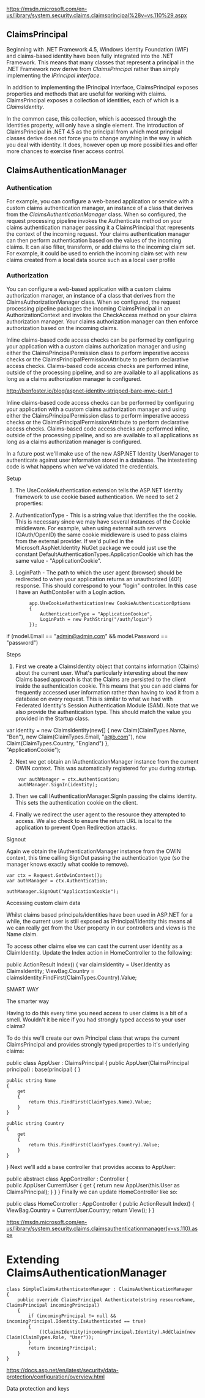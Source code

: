 
https://msdn.microsoft.com/en-us/library/system.security.claims.claimsprincipal%28v=vs.110%29.aspx

ClaimsPrincipal
-----------------

Beginning with .NET Framework 4.5, Windows Identity Foundation (WIF) and claims-based identity have 
been fully integrated into the .NET Framework. This means that many classes that represent a 
principal in the .NET Framework now derive from *ClaimsPrincipal* rather than simply implementing the 
*IPrincipal interface*.

In addition to implementing the IPrincipal interface, ClaimsPrincipal exposes properties and methods 
that are useful for working with claims. ClaimsPrincipal exposes a collection of identities, each of 
which is a *ClaimsIdentity*.

In the common case, this collection, which is accessed through the Identities property, will only 
have a single element. The introduction of ClaimsPrincipal in .NET 4.5 as the principal from which 
most principal classes derive does not force you to change anything in the way in which you deal 
with identity. It does, however open up more possibilities and offer more chances to exercise 
finer access control. 

ClaimsAuthenticationManager
-----------------------------

### Authentication

For example, you can configure a web-based application or service with a custom claims authentication 
manager, an instance of a class that derives from the *ClaimsAuthenticationManager* class. When so 
configured, the request processing pipeline invokes the Authenticate method on your claims 
authentication manager passing it a ClaimsPrincipal that represents the context of the incoming request. 
Your claims authentication manager can then perform authentication based on the values of the incoming 
claims. It can also filter, transform, or add claims to the incoming claim set. For example, it could be 
used to enrich the incoming claim set with new claims created from a local data source such as a local 
user profile

### Authorization

You can configure a web-based application with a custom claims authorization manager, an instance of a 
class that derives from the ClaimsAuthorizationManager class. When so configured, the request processing 
pipeline packages the incoming ClaimsPrincipal in an AuthorizationContext and invokes the CheckAccess 
method on your claims authorization manager. Your claims authorization manager can then enforce 
authorization based on the incoming claims.

Inline claims-based code access checks can be performed by configuring your application with a custom 
claims authorization manager and using either the ClaimsPrincipalPermission class to perform imperative 
access checks or the ClaimsPrincipalPermissionAttribute to perform declarative access checks. Claims-based 
code access checks are performed inline, outside of the processing pipeline, and so are available to all 
applications as long as a claims authorization manager is configured.

http://benfoster.io/blog/aspnet-identity-stripped-bare-mvc-part-1

Inline claims-based code access checks can be performed by configuring your application with a custom claims 
authorization manager and using either the ClaimsPrincipalPermission class to perform imperative access 
checks or the ClaimsPrincipalPermissionAttribute to perform declarative access checks. Claims-based code 
access checks are performed inline, outside of the processing pipeline, and so are available to all 
applications as long as a claims authorization manager is configured.

In a future post we'll make use of the new ASP.NET Identity UserManager to authenticate against user information 
stored in a database. The intestesting code is what happens when we've validated the credentials.


Setup

1. The UseCookieAuthentication extension tells the ASP.NET Identity framework to use cookie based authentication. We need to set 2 properties:

2. AuthenticationType - This is a string value that identifies the the cookie. This is necessary since we may have several instances of the Cookie middleware. For example, when using external auth servers (OAuth/OpenID) the same cookie middleware is used to pass claims from the external provider. If we'd pulled in the Microsoft.AspNet.Identity NuGet package we could just use the constant DefaultAuthenticationTypes.ApplicationCookie which has the same value - "ApplicationCookie".

3. LoginPath - The path to which the user agent (browser) should be redirected to when your application returns an unauthorized (401) response. This should correspond to your "login" controller. In this case I have an AuthContoller with a LogIn action.

            app.UseCookieAuthentication(new CookieAuthenticationOptions
            {
                AuthenticationType = "ApplicationCookie",
                LoginPath = new PathString("/auth/login")
            });
            

if (model.Email == "admin@admin.com" && model.Password == "password")

Steps

1. First we create a ClaimsIdentity object that contains information (Claims) about the current user. What's particularly interesting about the new Claims based approach is that the Claims are persisted to the client inside the authentication cookie. This means that you can add claims for frequently accessed user information rather than having to load it from a database on every request. This is similar to what we had with Federated Identity's Session Authentication Module (SAM). Note that we also provide the authentication type. This should match the value you provided in the Startup class.

var identity = new ClaimsIdentity(new[] {
                new Claim(ClaimTypes.Name, "Ben"),
                new Claim(ClaimTypes.Email, "a@b.com"),
                new Claim(ClaimTypes.Country, "England")
            },    
            "ApplicationCookie");

2. Next we get obtain an IAuthenticationManager instance from the current OWIN context. This was automatically registered for you during startup.

        var authManager = ctx.Authentication;
        authManager.SignIn(identity);
        
3. Then we call IAuthenticationManager.SignIn passing the claims identity. This sets the authentication cookie on the client.

4. Finally we redirect the user agent to the resource they attempted to access. We also check to ensure the return URL is local to the application to prevent Open Redirection attacks.

Signout

Again we obtain the IAuthenticationManager instance from the OWIN context, this time calling SignOut passing the authentication type (so the manager knows exactly what cookie to remove).

    var ctx = Request.GetOwinContext();
    var authManager = ctx.Authentication;

    authManager.SignOut("ApplicationCookie");
    


Accessing custom claim data

Whilst claims based principals/identities have been used in ASP.NET for a while, the current user is still exposed as IPrincipal/IIdentity this means all we can really get from the User property in our controllers and views is the Name claim.

To access other claims else we can cast the current user identity as a ClaimIdentity. Update the Index action in HomeController to the following:

public ActionResult Index()
{
    var claimsIdentity = User.Identity as ClaimsIdentity;
    ViewBag.Country = claimsIdentity.FindFirst(ClaimTypes.Country).Value;


SMART WAY

The smarter way

Having to do this every time you need access to user claims is a bit of a smell. Wouldn't it be nice if you had strongly typed access to your user claims?

To do this we'll create our own Principal class that wraps the current ClaimsPrincipal and provides strongly typed properties to it's underlying claims:

public class AppUser : ClaimsPrincipal
{
    public AppUser(ClaimsPrincipal principal)
        : base(principal)
    {
    }

    public string Name
    {
        get
        {
            return this.FindFirst(ClaimTypes.Name).Value;
        }
    }

    public string Country
    {
        get
        {
            return this.FindFirst(ClaimTypes.Country).Value;
        }
    }
}
Next we'll add a base controller that provides access to AppUser:

public abstract class AppController : Controller
{       
    public AppUser CurrentUser
    {
        get
        {
            return new AppUser(this.User as ClaimsPrincipal);
        }
    }
}
Finally we can update HomeController like so:

public class HomeController : AppController
{
    public ActionResult Index()
    {
        ViewBag.Country = CurrentUser.Country;
        return View();
    }
}


https://msdn.microsoft.com/en-us/library/system.security.claims.claimsauthenticationmanager(v=vs.110).aspx

# Extending ClaimsAuthenticationManager

    class SimpleClaimsAuthenticatonManager : ClaimsAuthenticationManager
    {
        public override ClaimsPrincipal Authenticate(string resourceName, ClaimsPrincipal incomingPrincipal)
        {
            if (incomingPrincipal != null && incomingPrincipal.Identity.IsAuthenticated == true)
            {
                ((ClaimsIdentity)incomingPrincipal.Identity).AddClaim(new Claim(ClaimTypes.Role, "User"));
            }
            return incomingPrincipal; 
        }
    }
    
    
https://docs.asp.net/en/latest/security/data-protection/configuration/overview.html

Data protection and keys

